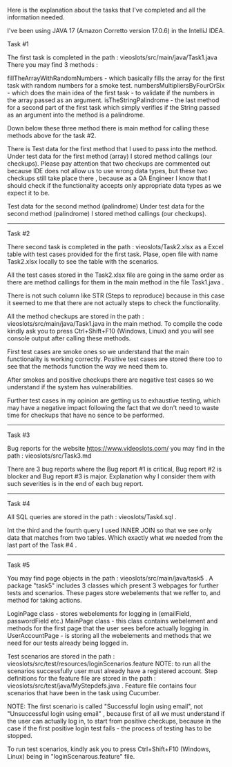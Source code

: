 Here is the explanation about the tasks that I've completed and all the information needed.

I've been using JAVA 17 (Amazon Corretto version 17.0.6) in the IntelliJ IDEA.

Task #1

The first task is completed in the path : vieoslots/src/main/java/Task1.java
There you may find 3 methods : 

fillTheArrayWithRandomNumbers - which basically fills the array for the first task with random numbers for a smoke test.
numbersMultipliersByFourOrSix - which does the main idea of the first task - to validate if the numbers in the array passed as an argument.
isTheStringPalindrome - the last method for a second part of the first task which simply verifies if the String passed as an argument into the method is a palindrome. 

Down below these three method there is main method for calling these methods above for the task #2.

There is Test data for the first method that I used to pass into the method.
Under test data for the first method (array) I stored method callings (our checkups).
Please pay attention that two checkups are commented out because IDE does not allow us to use wrong data types, but these two checkups still take place there ,
because as a QA Engineer I know that I should check if the functionality accepts only appropriate data types as we expect it to be.

Test data for the second method (palindrome)
Under test data for the second method (palindrome) I stored method callings (our checkups).


________________________________________________________________________________________________________________________________________________________________________________

Task #2

There second task is completed in the path : vieoslots/Task2.xlsx as a Excel table with test cases provided for the first task.
Plase, open file with name Task2.xlsx locally to see the table with the scenarios.

All the test cases stored in the Task2.xlsx file are going in the same order as there are method callings for them in the main method in the file Task1.java .

There is not such column like STR (Steps to reproduce) because in this case it seemed to me that there are not actually steps to check the functionality.

All the method checkups are stored in the path : vieoslots/src/main/java/Task1.java in the main method. To compile the code kindly ask you to press Ctrl+Shift+F10 (Windows, Linux) and you will see 
console output after calling these methods. 

First test cases are smoke ones so we understand that the main functionality is working correctly. Positive test cases are stored there too to see that the 
methods function the way we need them to. 

After smokes and positive checkups there are negative test cases so we understand if the system has vulnerabilities. 

Further test cases in my opinion are getting us to exhaustive testing, which may have a negative impact following the fact that we don't need to waste time for 
checkups that have no sence to be performed.

________________________________________________________________________________________________________________________________________________________________________________

Task #3

Bug reports for the website https://www.videoslots.com/ you may find in the path : vieoslots/src/Task3.md

There are 3 bug reports where the Bug report #1 is critical, Bug report #2 is blocker and Bug report #3 is major.
Explanation why I consider them with such severities is in the end of each bug report.

________________________________________________________________________________________________________________________________________________________________________________

Task #4

All SQL queries are stored in the path : vieoslots/Task4.sql . 

Int the third and the fourth query I used INNER JOIN so that we see only data that matches from two tables. Which exactly what we needed from the last part of the Task #4 .

________________________________________________________________________________________________________________________________________________________________________________

Task #5

You may find page objects in the path : vieoslots/src/main/java/task5 . A package "task5" includes 3 classes which present 3 webpages for further tests and scenarios. 
These pages store webelements that we reffer to, and method for taking actions.

LoginPage class - stores webelements for logging in (emailField, passwordField etc.)
MainPage class - this class contains webelement and methods for the first page that the user sees before actually logging in. 
UserAccountPage - is storing all the webelements and methods that we need for our tests already being logged in.

Test scenarios are stored in the path : vieoslots/src/test/resources/loginScenarios.feature 
NOTE: to run all the scenarios successfully user must already have a registered account. 
Step definitions for the feature file are stored in the path : vieoslots/src/test/java/MyStepdefs.java . 
Feature file contains four scenarios that have been in the task using Cucumber.

NOTE: The first scenario is called "Successful login using email", not "Unsuccessful login using email" , because first of all we must understand if the user can actually log in,
to start from positive checkups, because in the case if the first positive login test fails - the process of testing has to be stopped. 

To run test scenarios, kindly ask you to press Ctrl+Shift+F10 (Windows, Linux) being in "loginScenarous.feature" file.


